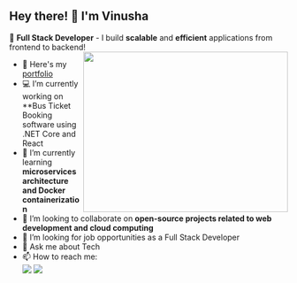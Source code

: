 ## Hey there! 👋 I'm **Vinusha**  
🚀 **Full Stack Developer** - I build **scalable** and **efficient** applications from frontend to backend!  
<img align = "right" width="370" height="290" src="https://media3.giphy.com/media/1XCcD9VLQZ2Io/giphy.gif?cid=e3b0c4429d244b90c54eb933b63f46403767873d4d4f42e9&rid=giphy.gif">
- 🔭 Here's my [portfolio](https://vinusha-chandravel.netlify.app/)
- 💻 I’m currently working on **Bus Ticket Booking software using .NET Core and React
- 🌱 I’m currently learning **microservices architecture and Docker containerization**
- 👯 I’m looking to collaborate on **open-source projects related to web development and cloud computing**
- 🤔 I’m looking for job opportunities as a Full Stack Developer
- 💬 Ask me about Tech
- 📫 How to reach me:
  <br/>**[<img src="https://media2.dev.to/dynamic/image/width=800%2Cheight=%2Cfit=scale-down%2Cgravity=auto%2Cformat=auto/https%3A%2F%2Fimg.shields.io%2Fbadge%2FLinkedIn-0077B5%3Fstyle%3Dfor-the-badge%26logo%3Dlinkedin%26logoColor%3Dwhite"/>](https://www.linkedin.com/in/vinusha-chandravel-5003b0287/)** [<img src="https://img.shields.io/badge/Gmail-D14836?style=for-the-badge&logo=gmail&logoColor=white"/>](mailto:vinushachandravel03@gmail.com)


